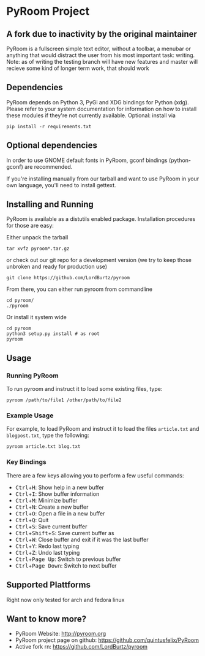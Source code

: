 PyRoom Project 
==============
A fork due to inactivity by the original maintainer
---------------------------------------------------

PyRoom is a fullscreen simple text editor, without a toolbar, a menubar or
anything that would distract the user from his most important task: writing.
Note: as of writing the testing branch will have new features and 
master will recieve some kind of longer term work, that should work

Dependencies
------------

PyRoom depends on Python 3, PyGi and XDG bindings for Python (xdg). Please
refer to your system documentation for information on how to install these
modules if they're not currently available.
Optional: install via  
```
pip install -r requirements.txt
```

Optional dependencies
---------------------

In order to use GNOME default fonts in PyRoom, gconf bindings (python-gconf)
are recommended.

If you're installing manually from our tarball and want to use PyRoom in your
own language, you'll need to install gettext.

Installing and Running 
----------------------

PyRoom is available as a distutils enabled package. Installation procedures
for those are easy:

Either unpack the tarball 
```    
tar xvfz pyroom*.tar.gz
```

or check out our git repo for a development version (we try to keep those
unbroken and ready for production use)
```    
git clone https://github.com/LordBurtz/pyroom
```

From there, you can either run pyroom from commandline
```
cd pyroom/
./pyroom
```

Or install it system wide
```
cd pyroom
python3 setup.py install # as root
pyroom
```

Usage 
-----

### Running PyRoom

To run pyroom and instruct it to load some existing files, type:
```
pyroom /path/to/file1 /other/path/to/file2
```

### Example Usage

For example, to load PyRoom and instruct it to load the files `article.txt` and
`blogpost.txt`, type the following:
```
pyroom article.txt blog.txt
```

### Key Bindings

There are a few keys allowing you to perform a few useful commands:

* <kbd>Ctrl</kbd>+<kbd>H</kbd>: Show help in a new buffer
* <kbd>Ctrl</kbd>+<kbd>I</kbd>: Show buffer information
* <kbd>Ctrl</kbd>+<kbd>M</kbd>: Minimize buffer
* <kbd>Ctrl</kbd>+<kbd>N</kbd>: Create a new buffer
* <kbd>Ctrl</kbd>+<kbd>O</kbd>: Open a file in a new buffer
* <kbd>Ctrl</kbd>+<kbd>Q</kbd>: Quit
* <kbd>Ctrl</kbd>+<kbd>S</kbd>: Save current buffer
* <kbd>Ctrl</kbd>+<kbd>Shift</kbd>+<kbd>S</kbd>: Save current buffer as
* <kbd>Ctrl</kbd>+<kbd>W</kbd>: Close buffer and exit if it was the last buffer
* <kbd>Ctrl</kbd>+<kbd>Y</kbd>: Redo last typing
* <kbd>Ctrl</kbd>+<kbd>Z</kbd>: Undo last typing
* <kbd>Ctrl</kbd>+<kbd>Page Up</kbd>: Switch to previous buffer
* <kbd>Ctrl</kbd>+<kbd>Page Down</kbd>: Switch to next buffer

## Supported Plattforms

Right now only tested for arch and fedora linux

## Want to know more?

* PyRoom Website: http://pyroom.org
* PyRoom project page on github: https://github.com/quintusfelix/PyRoom
* Active fork rn: https://github.com/LordBurtz/pyroom
